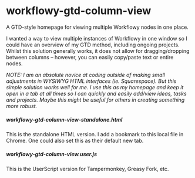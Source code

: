 # workflowy-gtd-column-view
A GTD-style homepage for viewing multiple Workflowy nodes in one place.

I wanted a way to view multiple instances of Workflowy in one window so I could have an overview of my GTD method, including ongoing projects. Whilst this solution generally works, it does not allow for dragging/dropping between columns – however, you can easily copy/paste text or entire nodes.

*NOTE: I am an absolute novice at coding outside of making small adjustments in WYSIWYG HTML interfaces (ie. Squarespace). But this simple solution works well for me. I use this as my homepage and keep it open in a tab at all times so I can quickly and easily add/view ideas, tasks and projects. Maybe this might be useful for others in creating something more robust.*

##### workflowy-gtd-column-view-standalone.html
This is the standalone HTML version. I add a bookmark to this local file in Chrome. One could also set this as their default new tab.

##### workflowy-gtd-column-view.user.js
This is the UserScript version for Tampermonkey, Greasy Fork, etc.
